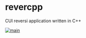 # revercpp

CUI reversi application written in C++

[![main](https://github.com/os1ma/revercpp/actions/workflows/main.yaml/badge.svg)](https://github.com/os1ma/revercpp/actions/workflows/main.yaml)
